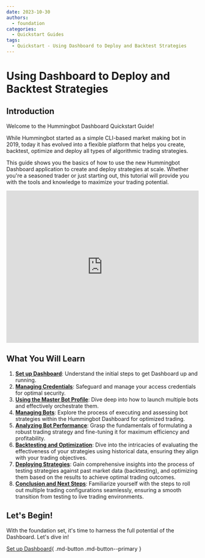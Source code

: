 ```yaml
---
date: 2023-10-30
authors:
  - foundation
categories:
  - Quickstart Guides
tags:
  - Quickstart - Using Dashboard to Deploy and Backtest Strategies
---
```


# Using Dashboard to Deploy and Backtest Strategies

## Introduction

Welcome to the Hummingbot Dashboard Quickstart Guide! 

While Hummingbot started as a simple CLI-based market making bot in 2019, today it has evolved into a flexible platform that helps you create, backtest, optimize and deploy all types of algorithmic trading strategies.

This guide shows you the basics of how to use the new Hummingbot Dashboard application to create and deploy strategies at scale. Whether you're a seasoned trader or just starting out, this tutorial will provide you with the tools and knowledge to maximize your trading potential.


<iframe style="width:100%; min-height:400px;" src="https://www.youtube.com/embed/a-kenMqRB00" frameborder="0" allow="accelerometer; autoplay; encrypted-media; gyroscope; picture-in-picture" allowfullscreen></iframe>


## What You Will Learn

1. [**Set up Dashboard**](1-prerequisites.md): Understand the initial steps to get Dashboard up and running.
2. [**Managing Credentials**](2-manage-credentials.md): Safeguard and manage your access credentials for optimal security.
3. [**Using the Master Bot Profile**](3-master-bot-profile.md): Dive deep into how to launch multiple bots and effectively orchestrate them.
4. [**Managing Bots**](4-managing-bots.md): Explore the process of executing and assessing bot strategies within the Hummingbot Dashboard for optimized trading.
5. [**Analyzing Bot Performance**](5-analyzing-bot-performance.md): Grasp the fundamentals of formulating a robust trading strategy and fine-tuning it for maximum efficiency and profitability.
6. [**Backtesting and Optimization**](6-backtesting-and-optimization.md): Dive into the intricacies of evaluating the effectiveness of your strategies using historical data, ensuring they align with your trading objectives.
7. [**Deploying Strategies**](7-deploying-strategies.md): Gain comprehensive insights into the process of testing strategies against past market data (backtesting), and optimizing them based on the results to achieve optimal trading outcomes.
8. [**Conclusion and Next Steps**](8-conclusion-and-next-steps.md): Familiarize yourself with the steps to roll out multiple trading configurations seamlessly, ensuring a smooth transition from testing to live trading environments.

## Let's Begin!

With the foundation set, it's time to harness the full potential of the Dashboard. Let's dive in!

[Set up Dashboard](1-prerequisites.md){ .md-button .md-button--primary }